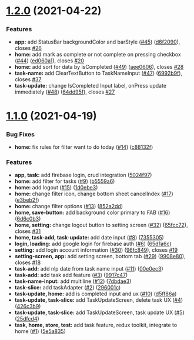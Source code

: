 # [1.2.0](https://github.com/anli/rna-task/compare/1.1.0...1.2.0) (2021-04-22)

### Features

- **app:** add StatusBar backgroundColor and barStyle ([#45](https://github.com/anli/rna-task/issues/45)) ([d6f2090](https://github.com/anli/rna-task/commit/d6f2090aadd09c42004ef11f428ef04edae925db)), closes [#26](https://github.com/anli/rna-task/issues/26)
- **home:** add mark as complete or not complete on pressing checkbox ([#44](https://github.com/anli/rna-task/issues/44)) ([ed060a1](https://github.com/anli/rna-task/commit/ed060a1f581e49dea796c709a38dd898fae80fe1)), closes [#20](https://github.com/anli/rna-task/issues/20)
- **home:** add sort for data by isCompleted ([#49](https://github.com/anli/rna-task/issues/49)) ([aee0606](https://github.com/anli/rna-task/commit/aee0606d6d2c389a13b51d8707bba3f55d547621)), closes [#28](https://github.com/anli/rna-task/issues/28)
- **task-name:** add ClearTextButton to TaskNameInput ([#47](https://github.com/anli/rna-task/issues/47)) ([6992b9f](https://github.com/anli/rna-task/commit/6992b9f3b451fb230b27bb1b213e301698520400)), closes [#37](https://github.com/anli/rna-task/issues/37)
- **task-update:** change IsCompleted Input label, onPress update immediately ([#48](https://github.com/anli/rna-task/issues/48)) ([64dd95f](https://github.com/anli/rna-task/commit/64dd95fb13b58506c00972331fcd7033cfd7335e)), closes [#27](https://github.com/anli/rna-task/issues/27)

# [1.1.0](https://github.com/anli/rna-task/compare/5e5a8355b17e3ed72d1cf480b5e9873f22e24d3d...1.1.0) (2021-04-19)

### Bug Fixes

- **home:** fix rules for filter want to do today ([#14](https://github.com/anli/rna-task/issues/14)) ([c88132f](https://github.com/anli/rna-task/commit/c88132fbb6550f1eba5023563dabddd4d1fafb03))

### Features

- **app, task:** add firebase login, crud integration ([5024f97](https://github.com/anli/rna-task/commit/5024f97f91b226f0253ca12ab07dcff8a5716ff6))
- **home:** add filter for tasks ([#9](https://github.com/anli/rna-task/issues/9)) ([b5559a6](https://github.com/anli/rna-task/commit/b5559a6fd688fc7f3d9955ff90eeb22b39b35460))
- **home:** add logout ([#15](https://github.com/anli/rna-task/issues/15)) ([1d0ebe3](https://github.com/anli/rna-task/commit/1d0ebe3fb960bd2893246dae10c3688940cba309))
- **home:** change filter icon, change bottom sheet cancelIndex ([#17](https://github.com/anli/rna-task/issues/17)) ([e3beb2f](https://github.com/anli/rna-task/commit/e3beb2f2c12d921f36342534c7fd902c6782945c))
- **home:** change filter options ([#13](https://github.com/anli/rna-task/issues/13)) ([852a2dd](https://github.com/anli/rna-task/commit/852a2dda9f00e73e68ff3fd761f929240b766c66))
- **home, save-button:** add background color primary to FAB ([#16](https://github.com/anli/rna-task/issues/16)) ([6d6c0b3](https://github.com/anli/rna-task/commit/6d6c0b3ec931037b553638ce8425ba71d41539c6))
- **home, setting:** change logout button to setting screen ([#32](https://github.com/anli/rna-task/issues/32)) ([65fcc72](https://github.com/anli/rna-task/commit/65fcc72f839e8ae4a741c949ec780891c804cfd1)), closes [#31](https://github.com/anli/rna-task/issues/31)
- **home, task-add, task-update:** add date input ([#8](https://github.com/anli/rna-task/issues/8)) ([7355305](https://github.com/anli/rna-task/commit/735530514b66585211929c45f20a6a2f4b4e8af2))
- **login, loading:** add google login for firebase auth ([#6](https://github.com/anli/rna-task/issues/6)) ([65d1a6c](https://github.com/anli/rna-task/commit/65d1a6c1eb1b095326be2ad6f53ec8a9f528caf2))
- **setting:** add login account information ([#30](https://github.com/anli/rna-task/issues/30)) ([96fc849](https://github.com/anli/rna-task/commit/96fc849aaaecc394696fc10402209664d3f3a252)), closes [#19](https://github.com/anli/rna-task/issues/19)
- **setting-screen, app:** add setting screen, bottom tab ([#29](https://github.com/anli/rna-task/issues/29)) ([9908e80](https://github.com/anli/rna-task/commit/9908e80ad76d0bf3f34c9921dd12c1dff7a9ce91)), closes [#18](https://github.com/anli/rna-task/issues/18)
- **task-add:** add nlp date from task name input ([#11](https://github.com/anli/rna-task/issues/11)) ([00e0ec3](https://github.com/anli/rna-task/commit/00e0ec3b7559c1c717200976d3ec9a608fe00cbb))
- **task-add:** add task add feature ([#3](https://github.com/anli/rna-task/issues/3)) ([9917c47](https://github.com/anli/rna-task/commit/9917c478713fd6c88410b876b6fbd7ad6a70dc52))
- **task-name-input:** add multiline ([#12](https://github.com/anli/rna-task/issues/12)) ([7dbdae3](https://github.com/anli/rna-task/commit/7dbdae3bef41953169c1277739879f273e61f1c9))
- **task-slice:** add taskAdapter ([#2](https://github.com/anli/rna-task/issues/2)) ([296001c](https://github.com/anli/rna-task/commit/296001cdac829d31903ac0eb33025af6ac27c20e))
- **task-update, home:** add is completed input and ux ([#10](https://github.com/anli/rna-task/issues/10)) ([d5ff86a](https://github.com/anli/rna-task/commit/d5ff86ade2af723dcec034afcb7a736e58dace06))
- **task-update, task-slice:** add TaskUpdateScreen, delete task UX ([#4](https://github.com/anli/rna-task/issues/4)) ([426c3b9](https://github.com/anli/rna-task/commit/426c3b990f7608eb25e798eeca5550241f3d8a70))
- **task-update, task-slice:** add TaskUpdateScreen, task update UX ([#5](https://github.com/anli/rna-task/issues/5)) ([25dfcd4](https://github.com/anli/rna-task/commit/25dfcd4a76dbe0164f7559e1d1e72f273a416b6e))
- **task, home, store, test:** add task feature, redux toolkit, integrate to home ([#1](https://github.com/anli/rna-task/issues/1)) ([5e5a835](https://github.com/anli/rna-task/commit/5e5a8355b17e3ed72d1cf480b5e9873f22e24d3d))
